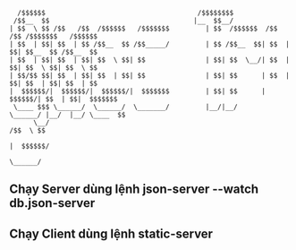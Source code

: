 
      /$$$$$$                                      /$$$$$$$$                                     
     /$$__  $$                                    |__  $$__/                                     
    | $$  \ $$ /$$   /$$  /$$$$$$   /$$$$$$$         | $$  /$$$$$$  /$$   /$$ /$$$$$$$   /$$$$$$ 
    | $$  | $$| $$  | $$ /$$__  $$ /$$_____/         | $$ /$$__  $$| $$  | $$| $$__  $$ /$$__  $$
    | $$  | $$| $$  | $$| $$  \ $$| $$               | $$| $$  \__/| $$  | $$| $$  \ $$| $$  \ $$
    | $$/$$ $$| $$  | $$| $$  | $$| $$               | $$| $$      | $$  | $$| $$  | $$| $$  | $$
    |  $$$$$$/|  $$$$$$/|  $$$$$$/|  $$$$$$$         | $$| $$      |  $$$$$$/| $$  | $$|  $$$$$$$
     \____ $$$ \______/  \______/  \_______/         |__/|__/       \______/ |__/  |__/ \____  $$
          \__/                                                                          /$$  \ $$
                                                                                       |  $$$$$$/
                                                                                        \______/ 

## Chạy Server dùng lệnh json-server --watch db.json-server
## Chạy Client dùng lệnh static-server 